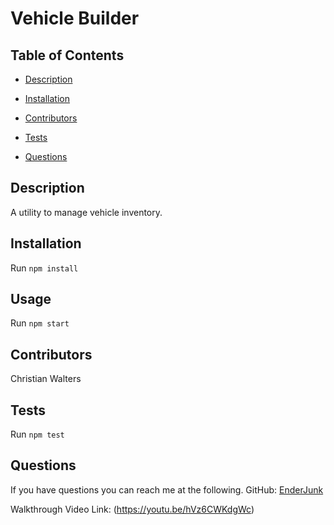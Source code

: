 # Vehicle Builder

## Table of Contents
* [Description](#description)
* [Installation](#installation)
* [Contributors](#contributors)
* [Tests](#tests)

* [Questions](#questions)

## Description
A utility to manage vehicle inventory.
## Installation
Run `npm install`
## Usage
Run `npm start`

## Contributors
Christian Walters
## Tests
Run `npm test`

## Questions
If you have questions you can reach me at the following.
GitHub: [EnderJunk](https://wwww.github.com/EnderJunk)

Walkthrough Video Link: (https://youtu.be/hVz6CWKdgWc)